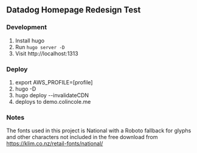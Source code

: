 ## Datadog Homepage Redesign Test

### Development
1. Install hugo
2. Run `hugo server -D`
3. Visit http://localhost:1313

### Deploy
1. export AWS_PROFILE=[profile]
2. hugo -D
3. hugo deploy --invalidateCDN
4. deploys to demo.colincole.me

### Notes
The fonts used in this project is National with a Roboto fallback for glyphs and other characters not included in the free download from https://klim.co.nz/retail-fonts/national/